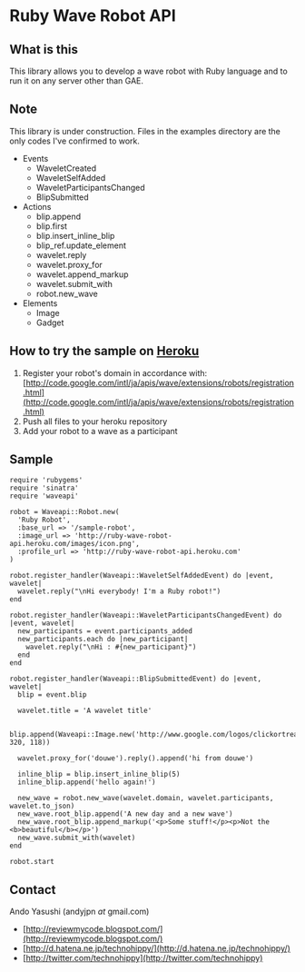 Ruby Wave Robot API
===================

What is this
------------

This library allows you to develop a wave robot with Ruby language and to run it on any server other than GAE.

Note
----

This library is under construction. Files in the examples directory are the only codes I've confirmed to work.

* Events
  * WaveletCreated
  * WaveletSelfAdded
  * WaveletParticipantsChanged
  * BlipSubmitted
* Actions
  * blip.append
  * blip.first
  * blip.insert_inline_blip
  * blip_ref.update_element
  * wavelet.reply
  * wavelet.proxy_for
  * wavelet.append_markup
  * wavelet.submit_with
  * robot.new_wave
* Elements
  * Image
  * Gadget

How to try the sample on [Heroku](http://heroku.com)
-------------------------------

1. Register your robot's domain in accordance with:
   [http://code.google.com/intl/ja/apis/wave/extensions/robots/registration.html](http://code.google.com/intl/ja/apis/wave/extensions/robots/registration.html)
2. Push all files to your heroku repository
3. Add your robot to a wave as a participant

Sample
------

    require 'rubygems'
    require 'sinatra'
    require 'waveapi'

    robot = Waveapi::Robot.new(
      'Ruby Robot', 
      :base_url => '/sample-robot', 
      :image_url => 'http://ruby-wave-robot-api.heroku.com/images/icon.png',
      :profile_url => 'http://ruby-wave-robot-api.heroku.com'
    )

    robot.register_handler(Waveapi::WaveletSelfAddedEvent) do |event, wavelet|
      wavelet.reply("\nHi everybody! I'm a Ruby robot!")
    end

    robot.register_handler(Waveapi::WaveletParticipantsChangedEvent) do |event, wavelet|
      new_participants = event.participants_added
      new_participants.each do |new_participant|
        wavelet.reply("\nHi : #{new_participant}")
      end
    end

    robot.register_handler(Waveapi::BlipSubmittedEvent) do |event, wavelet|
      blip = event.blip

      wavelet.title = 'A wavelet title'

      blip.append(Waveapi::Image.new('http://www.google.com/logos/clickortreat1.gif', 320, 118))

      wavelet.proxy_for('douwe').reply().append('hi from douwe')

      inline_blip = blip.insert_inline_blip(5)
      inline_blip.append('hello again!')

      new_wave = robot.new_wave(wavelet.domain, wavelet.participants, wavelet.to_json)
      new_wave.root_blip.append('A new day and a new wave')
      new_wave.root_blip.append_markup('<p>Some stuff!</p><p>Not the <b>beautiful</b></p>') 
      new_wave.submit_with(wavelet)
    end

    robot.start

Contact
-------
Ando Yasushi (andyjpn _at_ gmail.com)

* [http://reviewmycode.blogspot.com/](http://reviewmycode.blogspot.com/)
* [http://d.hatena.ne.jp/technohippy/](http://d.hatena.ne.jp/technohippy/)
* [http://twitter.com/technohippy](http://twitter.com/technohippy)
